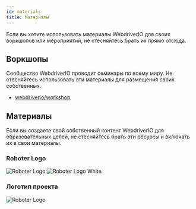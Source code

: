 ```yaml
---
id: materials
title: Материалы
---
```


Если вы хотите использовать материалы WebdriverIO для своих воркшопов или мероприятий, не стесняйтесь брать их прямо отсюда.

## Воркшопы

Сообщество WebdriverIO проводит семинары по всему миру. Не стесняйтесь использовать эти материалы для размещения своих собственных.

- [webdriverio/workshop](https://github.com/webdriverio/workshop)

## Материалы

Если вы создаете свой собственный контент WebdriverIO для образовательных целей, не стесняйтесь брать эти ресурсы и включать их в свои материалы.

### Roboter Logo

![Roboter Logo](/img/materials/robot.svg "Roboter Logo") ![Roboter Logo White](/img/materials/robot-white.svg "Roboter Logo White")

### Логотип проекта

![Roboter Logo](/img/materials/logo.svg "Project Logo")
